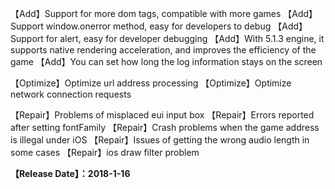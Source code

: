 【Add】Support for more dom tags, compatible with more games
【Add】Support window.onerror method, easy for developers to debug
【Add】Support for alert, easy for developer debugging
【Add】With 5.1.3 engine, it supports native rendering acceleration, and improves the efficiency of the game
【Add】You can set how long the log information stays on the screen

【Optimize】Optimize url address processing
【Optimize】Optimize network connection requests

【Repair】Problems of misplaced eui input box
【Repair】Errors reported after setting fontFamily
【Repair】Crash problems when the game address is illegal under iOS
【Repair】Issues of getting the wrong audio length in some cases
【Repair】ios draw filter problem

**【Release Date】：2018-1-16**